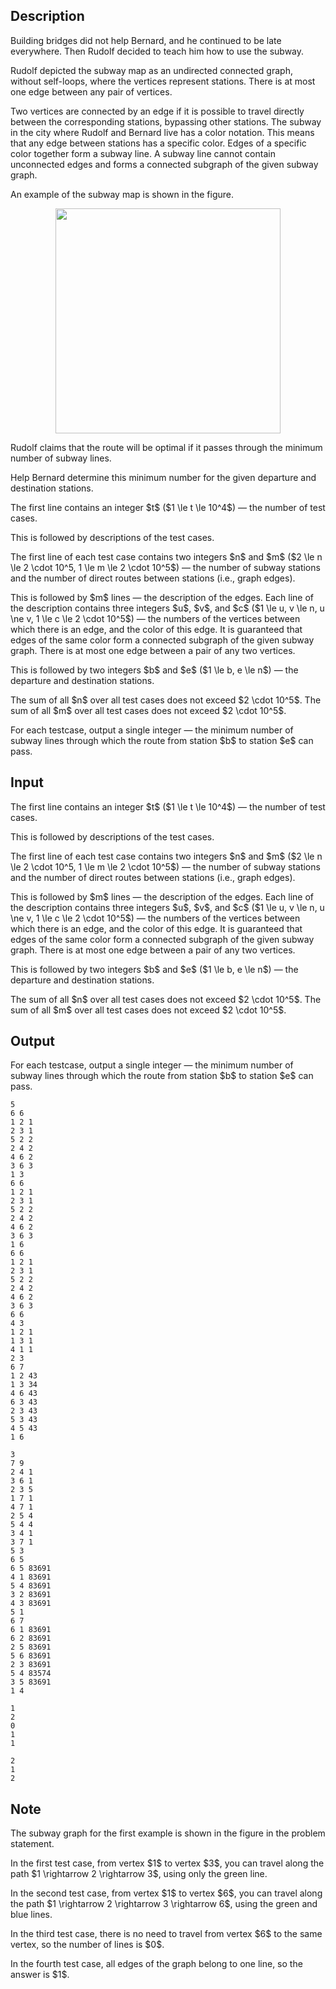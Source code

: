 ## Description

<div><p>Building bridges did not help Bernard, and he continued to be late everywhere. Then Rudolf decided to teach him how to use the subway.</p><p>Rudolf depicted the subway map as an undirected connected graph, without self-loops, where the vertices represent stations. There is at most one edge between any pair of vertices.</p><p>Two vertices are connected by an edge if it is possible to travel directly between the corresponding stations, bypassing other stations. The subway in the city where Rudolf and Bernard live has a color notation. This means that any edge between stations has a specific color. Edges of a specific color together form a subway line. A subway line <span class="tex-font-style-bf">cannot</span> contain unconnected edges and forms a connected subgraph of the given subway graph.</p><p>An example of the subway map is shown in the figure.</p><center>  <img class="tex-graphics" src="file://d8q5BOUP.png" style="max-width: 100.0%;max-height: 100.0%;" width="360px"> </center><p>Rudolf claims that the route will be optimal if it passes through the minimum number of subway lines.</p><p>Help Bernard determine this minimum number for the given departure and destination stations.</p></div><div class="input-specification"><p>The first line contains an integer $t$ ($1 \le t \le 10^4$)&nbsp;— the number of test cases.</p><p>This is followed by descriptions of the test cases.</p><p>The first line of each test case contains two integers $n$ and $m$ ($2 \le n \le 2 \cdot 10^5, 1 \le m \le 2 \cdot 10^5$) — the number of subway stations and the number of direct routes between stations (i.e., graph edges).</p><p>This is followed by $m$ lines — the description of the edges. Each line of the description contains three integers $u$, $v$, and $c$ ($1 \le u, v \le n, u \ne v, 1 \le c \le 2 \cdot 10^5$) — the numbers of the vertices between which there is an edge, and the color of this edge. It is guaranteed that edges of the same color form a connected subgraph of the given subway graph. There is at most one edge between a pair of any two vertices.</p><p>This is followed by two integers $b$ and $e$ ($1 \le b, e \le n$) — the departure and destination stations.</p><p>The sum of all $n$ over all test cases does not exceed $2 \cdot 10^5$. The sum of all $m$ over all test cases does not exceed $2 \cdot 10^5$.</p></div><div class="output-specification"><p>For each testcase, output a single integer — the minimum number of subway lines through which the route from station $b$ to station $e$ can pass.</p></div>

## Input

<p>The first line contains an integer $t$ ($1 \le t \le 10^4$)&nbsp;— the number of test cases.</p><p>This is followed by descriptions of the test cases.</p><p>The first line of each test case contains two integers $n$ and $m$ ($2 \le n \le 2 \cdot 10^5, 1 \le m \le 2 \cdot 10^5$) — the number of subway stations and the number of direct routes between stations (i.e., graph edges).</p><p>This is followed by $m$ lines — the description of the edges. Each line of the description contains three integers $u$, $v$, and $c$ ($1 \le u, v \le n, u \ne v, 1 \le c \le 2 \cdot 10^5$) — the numbers of the vertices between which there is an edge, and the color of this edge. It is guaranteed that edges of the same color form a connected subgraph of the given subway graph. There is at most one edge between a pair of any two vertices.</p><p>This is followed by two integers $b$ and $e$ ($1 \le b, e \le n$) — the departure and destination stations.</p><p>The sum of all $n$ over all test cases does not exceed $2 \cdot 10^5$. The sum of all $m$ over all test cases does not exceed $2 \cdot 10^5$.</p>

## Output

<p>For each testcase, output a single integer — the minimum number of subway lines through which the route from station $b$ to station $e$ can pass.</p>





```input1|2,3,4,5,6,7,8,9,18,19,20,21,22,23,24,25,31,32,33,34,35,36,37,38,39
5
6 6
1 2 1
2 3 1
5 2 2
2 4 2
4 6 2
3 6 3
1 3
6 6
1 2 1
2 3 1
5 2 2
2 4 2
4 6 2
3 6 3
1 6
6 6
1 2 1
2 3 1
5 2 2
2 4 2
4 6 2
3 6 3
6 6
4 3
1 2 1
1 3 1
4 1 1
2 3
6 7
1 2 43
1 3 34
4 6 43
6 3 43
2 3 43
5 3 43
4 5 43
1 6
```




```input2|2,3,4,5,6,7,8,9,10,11,12,20,21,22,23,24,25,26,27,28
3
7 9
2 4 1
3 6 1
2 3 5
1 7 1
4 7 1
2 5 4
5 4 4
3 4 1
3 7 1
5 3
6 5
6 5 83691
4 1 83691
5 4 83691
3 2 83691
4 3 83691
5 1
6 7
6 1 83691
6 2 83691
2 5 83691
5 6 83691
2 3 83691
5 4 83574
3 5 83691
1 4
```




```output1
1
2
0
1
1
```




```output2
2
1
2
```



## Note

<p>The subway graph for the first example is shown in the figure in the problem statement.</p><p>In the first test case, from vertex $1$ to vertex $3$, you can travel along the path $1 \rightarrow 2 \rightarrow 3$, using only the green line.</p><p>In the second test case, from vertex $1$ to vertex $6$, you can travel along the path $1 \rightarrow 2 \rightarrow 3 \rightarrow 6$, using the green and blue lines.</p><p>In the third test case, there is no need to travel from vertex $6$ to the same vertex, so the number of lines is $0$.</p><p>In the fourth test case, all edges of the graph belong to one line, so the answer is $1$.</p>
